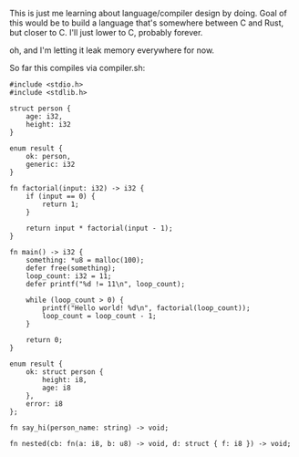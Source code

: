 This is just me learning about language/compiler design by doing. Goal of this would be to build a language that's somewhere between C and Rust, but closer to C. I'll just lower to C, probably forever.

oh, and I'm letting it leak memory everywhere for now.

So far this compiles via compiler.sh:
```
#include <stdio.h>
#include <stdlib.h>

struct person {
    age: i32,
    height: i32
}

enum result {
    ok: person,
    generic: i32
}

fn factorial(input: i32) -> i32 {
    if (input == 0) {
        return 1;
    }
    
    return input * factorial(input - 1);
}

fn main() -> i32 {
    something: *u8 = malloc(100);
    defer free(something);
    loop_count: i32 = 11;
    defer printf("%d != 11\n", loop_count);

    while (loop_count > 0) {
        printf("Hello world! %d\n", factorial(loop_count));
        loop_count = loop_count - 1;
    }

    return 0;
}
```

```
enum result {
    ok: struct person {
        height: i8,
        age: i8
    },
    error: i8
};

fn say_hi(person_name: string) -> void;

fn nested(cb: fn(a: i8, b: u8) -> void, d: struct { f: i8 }) -> void;
```
